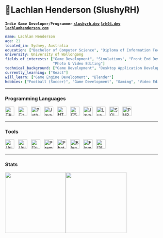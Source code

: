 # 👋Lachlan Henderson (SlushyRH)
**`Indie Game Developer/Programmer`** **[`slushyrh.dev`](https://slushyrh.dev/)** **[`lrh04.dev`](https://lrh04.dev/)** **[`lachlanhenderson.com`](https://lachlanhenderson.com/)**

```yaml
name: Lachlan Henderson
age: 21
located_in: Sydney, Australia
education: ["Bachelor of Computer Science", "Diploma of Information Technology"]
university: University of Wollongong
fields_of_interests: ["Game Development", "Simulations", "Front End Development", "UI Design", 
                      "Photo & Video Editing"]
technical_background: ["Game Development", "Desktop Application Development", "Optimization"]
currently_learning: ["React"]
will_learn: ["Game Engine Development", "Blender"]
hobbies: ["Football (Soccer)", "Game Development", "Gaming", "Video Editing"]
```

---

### Programming Languages
<img align="left" alt="C#" title="C#" width="30px" style="padding-right:10px;" src="https://cdn.jsdelivr.net/gh/devicons/devicon@latest/icons/csharp/csharp-original.svg"/>
<img align="left" alt="C++" title="C++" width="30px" style="padding-right:10px;" src="https://cdn.jsdelivr.net/gh/devicons/devicon@latest/icons/cplusplus/cplusplus-original.svg"/>
<img align="left" alt="Python" title="Python" width="30px" style="padding-right:10px;" src="https://cdn.jsdelivr.net/gh/devicons/devicon@latest/icons/python/python-original.svg"/>
<img align="left" alt="Java" title="Java" width="30px" style="padding-right:10px;" src="https://cdn.jsdelivr.net/gh/devicons/devicon@latest/icons/java/java-original.svg"/>
<img align="left" alt="HTML" title="HTML" width="30px" style="padding-right:10px;" src="https://cdn.jsdelivr.net/gh/devicons/devicon@latest/icons/html5/html5-original.svg"/>
<img align="left" alt="CSS" title="CSS" width="30px" style="padding-right:10px;" src="https://cdn.jsdelivr.net/gh/devicons/devicon@latest/icons/css3/css3-original.svg"/>
<img align="left" alt="JavaScript" title="JavaScript" width="30px" style="padding-right:10px;" src="https://cdn.jsdelivr.net/gh/devicons/devicon@latest/icons/javascript/javascript-original.svg"/>
<img align="left" alt="Lua" title="Lua" width="30px" style="padding-right:10px;" src="https://cdn.jsdelivr.net/gh/devicons/devicon@latest/icons/lua/lua-original.svg"/>
<img align="left" alt="SQL" title="SQL" width="30px" style="padding-right:10px;" src="https://cdn.jsdelivr.net/gh/devicons/devicon@latest/icons/sqldeveloper/sqldeveloper-plain.svg"/>
<img align="left" alt="PHP" title="PHP" width="30px" style="padding-right:10px;" src="https://cdn.jsdelivr.net/gh/devicons/devicon@latest/icons/php/php-original.svg"/>

<br/>
<br/>

---

### Tools
<img align="left" alt="Unity" title="Unity" width="30px" style="padding-right:10px;" src="https://cdn.jsdelivr.net/gh/devicons/devicon@latest/icons/unity/unity-original.svg"/>
<img align="left" alt="Unreal Engine" title="Unreal Engine" width="30px" style="padding-right:10px;" src="https://cdn.jsdelivr.net/gh/devicons/devicon@latest/icons/unrealengine/unrealengine-original.svg"/>
<img align="left" alt="Godot" title="Godot" width="30px" style="padding-right:10px;" src="https://cdn.jsdelivr.net/gh/devicons/devicon@latest/icons/godot/godot-original.svg"/>
<img align="left" alt="Premiere Pro" title="Premiere Pro" width="30px" style="padding-right:10px;" src="https://cdn.jsdelivr.net/gh/devicons/devicon@latest/icons/premierepro/premierepro-plain.svg"/>
<img align="left" alt="Photoshop" title="Photoshop" width="30px" style="padding-right:10px;" src="https://cdn.jsdelivr.net/gh/devicons/devicon@latest/icons/photoshop/photoshop-original.svg"/>
<img align="left" alt="Blender" title="Blender" width="30px" style="padding-right:10px;" src="https://cdn.jsdelivr.net/gh/devicons/devicon@latest/icons/blender/blender-original.svg"/>
<img align="left" alt="Figma" title="Figma" width="30px" style="padding-right:10px;" src="https://cdn.jsdelivr.net/gh/devicons/devicon@latest/icons/figma/figma-original.svg"/>
<img align="left" alt="Gitbook" title="Gitbook" width="30px" style="padding-right:10px;" src="https://cdn.jsdelivr.net/gh/devicons/devicon@latest/icons/gitbook/gitbook-original-wordmark.svg"/>

<br/>
<br/>

---

### Stats
<div style="display: flex; align-items: center;">
      <img src="https://github-readme-stats-2dvx.vercel.app/api?username=slushyrh&theme=vue-dark&show_icons=true&hide_border=true&count_private=true" style="height: 200px;" />
      <img src="https://github-readme-stats-2dvx.vercel.app/api/top-langs/?username=slushyrh&theme=vue-dark&show_icons=true&hide_border=true&layout=compact" style="height: 200px;" />
  </div>
